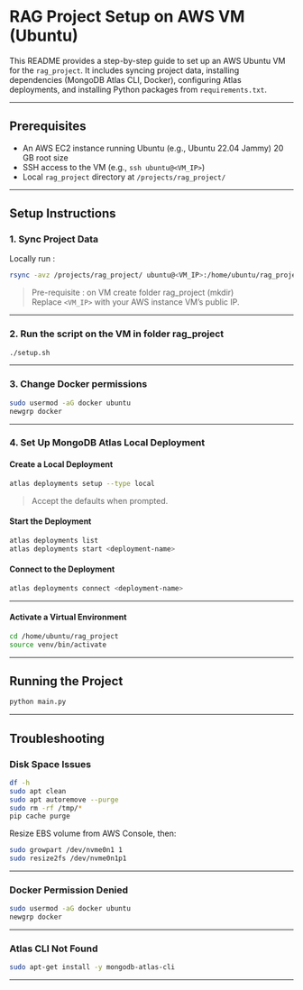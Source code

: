 # RAG Project Setup on AWS VM (Ubuntu)

This README provides a step-by-step guide to set up an AWS Ubuntu VM for the `rag_project`. It includes syncing project data, installing dependencies (MongoDB Atlas CLI, Docker), configuring Atlas deployments, and installing Python packages from `requirements.txt`.

---

## Prerequisites

- An AWS EC2 instance running Ubuntu (e.g., Ubuntu 22.04 Jammy) 20 GB root size
- SSH access to the VM (e.g., `ssh ubuntu@<VM_IP>`)
- Local `rag_project` directory at `/projects/rag_project/`

---

## Setup Instructions

### 1. Sync Project Data 

Locally run : 
```bash
rsync -avz /projects/rag_project/ ubuntu@<VM_IP>:/home/ubuntu/rag_project
```
> Pre-requisite : on VM create folder rag_project (mkdir)  
> Replace `<VM_IP>` with your AWS instance VM’s public IP.  

---

### 2. Run the script on the VM in folder rag_project
```bash
./setup.sh
```
---

### 3. Change Docker permissions 

```bash
sudo usermod -aG docker ubuntu
newgrp docker
```

---

### 4. Set Up MongoDB Atlas Local Deployment

#### Create a Local Deployment

```bash
atlas deployments setup --type local
```

> Accept the defaults when prompted.

#### Start the Deployment

```bash
atlas deployments list
atlas deployments start <deployment-name>
```

#### Connect to the Deployment

```bash
atlas deployments connect <deployment-name>
```

---

#### Activate a Virtual Environment

```bash
cd /home/ubuntu/rag_project
source venv/bin/activate
```
---

## Running the Project

```bash
python main.py
```

---

## Troubleshooting

### Disk Space Issues

```bash
df -h
sudo apt clean
sudo apt autoremove --purge
sudo rm -rf /tmp/*
pip cache purge
```

Resize EBS volume from AWS Console, then:

```bash
sudo growpart /dev/nvme0n1 1
sudo resize2fs /dev/nvme0n1p1
```

---

### Docker Permission Denied

```bash
sudo usermod -aG docker ubuntu
newgrp docker
```

---

### Atlas CLI Not Found

```bash
sudo apt-get install -y mongodb-atlas-cli
```

---

